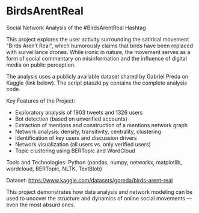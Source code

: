 # BirdsArentReal
Social Network Analysis of the #BirdsArentReal Hashtag

This project explores the user activity surrounding the satirical movement "Birds Aren’t Real", which humorously claims that birds have been replaced with surveillance drones. While ironic in nature, the movement serves as a form of social commentary on misinformation and the influence of digital media on public perception.

The analysis uses a publicly available dataset shared by Gabriel Preda on Kaggle (link below). The script ptaszki.py contains the complete analysis code.

Key Features of the Project:
- Exploratory analysis of 1903 tweets and 1326 users
- Bot detection (based on unverified accounts)
- Extraction of mentions and construction of a mentions network graph
- Network analysis: density, transitivity, centrality, clustering
- Identification of key users and discussion drivers
- Network visualization (all users vs. only verified users)
- Topic clustering using BERTopic and WordCloud

Tools and Technologies:
Python (pandas, numpy, networkx, matplotlib, wordcloud, BERTopic, NLTK, TextBlob)

Dataset: https://www.kaggle.com/datasets/gpreda/birds-arent-real

This project demonstrates how data analysis and network modeling can be used to uncover the structure and dynamics of online social movements — even the most absurd ones.
